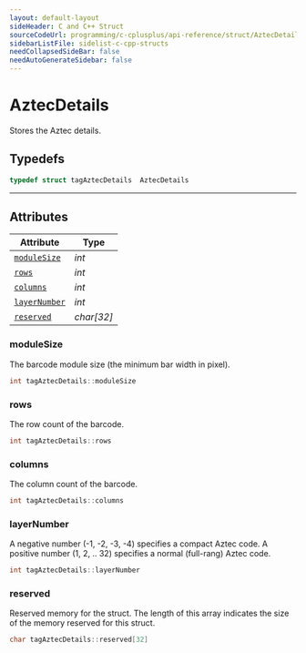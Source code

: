 ```yaml
---
layout: default-layout
sideHeader: C and C++ Struct
sourceCodeUrl: programming/c-cplusplus/api-reference/struct/AztecDetails.md
sidebarListFile: sidelist-c-cpp-structs
needCollapsedSideBar: false
needAutoGenerateSidebar: false
---
```



# AztecDetails
Stores the Aztec details.
  

## Typedefs

```cpp
typedef struct tagAztecDetails  AztecDetails
```  
---
## Attributes
  
| Attribute | Type |
|---------- | ----------- | 
| [`moduleSize`](#modulesize) | *int* |
| [`rows`](#rows) | *int* | 
| [`columns`](#columns) | *int* |
| [`layerNumber`](#layernumber) | *int* |
| [`reserved`](#reserved) | *char\[32\]* |
  
  
### moduleSize
The barcode module size (the minimum bar width in pixel).
```cpp
int tagAztecDetails::moduleSize
```  
   
### rows
The row count of the barcode.
```cpp
int tagAztecDetails::rows
```  

### columns
The column count of the barcode.
```cpp
int tagAztecDetails::columns
```  

### layerNumber
A negative number (-1, -2, -3, -4) specifies a compact Aztec code. A positive number (1, 2, .. 32) specifies a normal (full-rang) Aztec code.  
```cpp
int tagAztecDetails::layerNumber
```  

### reserved
Reserved memory for the struct. The length of this array indicates the size of the memory reserved for this struct.  
```cpp
char tagAztecDetails::reserved[32]
``` 
